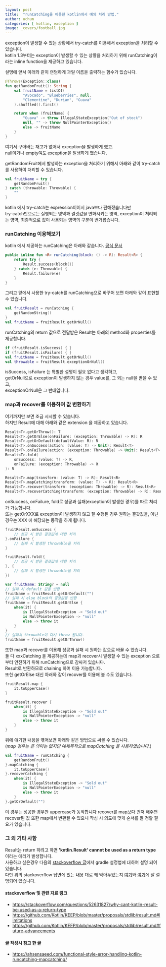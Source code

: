 ```yaml
---
layout: post
title:  "runCatching을 이용한 kotlin에서 예외 처리 방법."
author: uchun
categories: [ kotlin, exception ]
image: _covers/football.jpg
---
```


exception이 발생할 수 있는 상황에서 try-catch를 이용해서 exception을 처리할 수 있습니다.<br>
kotlin 1.3부터는 exception이 발생할 수 있는 상황을 처리하기 위해 runCatching이라는 inline function을 제공하고 있습니다.

설명에 앞서 아래와 같이 랜덤하게 과일 이름을 출력하는 함수가 있습니다.

```kotlin
@Throws(Exception::class)
fun getRandomFruit(): String {
    val fruitName = listOf(
        "Avocado", "Blueberries", null,
        "Clementine", "Durian", "Guava"
    ).shuffled().first()

    return when (fruitName) {
        "Guava" -> throw IllegalStateException("Out of stock")
        null, "" -> throw NullPointerException()
        else -> fruitName
    }
}
```
여기서 구아바는 재고가 없어서 exception을 발생하게 했고.<br>
null이거나 empty여도 exception을 발생하게 했습니다.

getRandomFruit에서 발생하는 exception을 처리하기 위해서 아래와 같이 try-catch를 사용하여 처리할 수 있습니다.
```kotlin
val fruitName = try {
    getRandomFruit()
} catch (throwable: Throwable) {
    ""
}
```
kotlin 에서 try-catch는 expression이어서 java보다 편해졌습니다만<br>
try-catch만으로는 실행되는 영역과 결괏값을 변화시키는 영역, exception이 처리되는 영역, 최종적으로 값이 사용되는 영역의 구분이 번거롭습니다.

### runCatching 이용해보기

kotlin 에서 제공하는 runCatching은 아래와 같습니다. [공식 문서](https://kotlinlang.org/api/latest/jvm/stdlib/kotlin/run-catching.html)
```kotlin
public inline fun <R> runCatching(block: () -> R): Result<R> {
    return try {
        Result.success(block())
    } catch (e: Throwable) {
        Result.failure(e)
    }
}
```

그리고 앞에서 사용한 try-catch를 runCatching으로 바꾸어 보면 아래와 같이 표현할 수 있습니다.
```kotlin
val fruitResult = runCatching {
    getRandomString()
}
val fruitName = fruitResult.getOrNull()
```

runCatching의 return 값으로 전달받은 Result는 아래의 method와 properties를 제공합니다.

```kotlin
if (fruitResult.isSuccess) { }
if (fruitResult.isFailure) { }
val fruitName = fruitResult.getOrNull()
val throwable = fruitResult.exceptionOrNull()
```

isSuccess, isFailure 는 특별한 설명이 필요 없다고 생각하고,<br>
getOrNull으로 exception이 발생하지 않는 경우 value를, 그 외는 null을 받을 수 있고,<br>
exceptionOrNull은 그 반대입니다.

### map과 recover를 이용하여 값 변환하기

여기까지만 보면 조금 시시할 수 있습니다.<br>
하지만 Result에 대해 아래와 같은 extension 을 제공하고 있습니다.

```kotlin
Result<T>.getOrThrow(): T
Result<T>.getOrElse(onFailure: (exception: Throwable) -> R): R
Result<T>.getOrDefault(defaultValue: R): R
Result<T>.onSuccess(action: (value: T) -> Unit): Result<T>
Result<T>.onFailure(action: (exception: Throwable) -> Unit): Result<T>
Result<T>.fold(
    onSuccess: (value: T) -> R,
    onFailure: (exception: Throwable) -> R
): R

Result<T>.map(transform: (value: T) -> R): Result<R>
Result<T>.mapCatching(transform: (value: T) -> R): Result<R>
Result<T>.recover(transform: (exception: Throwable) -> R): Result<R>
Result<T>.recoverCatching(transform: (exception: Throwable) -> R): Result<R>
```

onSuccess, onFailure, fold로 성공과 실패(exception이 발생한 경우)를 따로 처리가 가능합니다.<br>
또는 getOrXXX로 exception이 발생하지 않고 잘 수행된 경우 원하는 결괏값을, 아닌 경우는 XXX 에 해당되는 동작을 하게 됩니다.

```kotlin
fruitResult.onSuccess {
    // 성공 시 받은 결괏값에 대한 처리
}.onFailure {
    // 실패 시 발생한 throwable을 처리
}

fruitResult.fold({
    // 성공 시 받은 결괏값에 대한 처리
}, {
    // 실패 시 발생한 throwable을 처리  
})

var fruitName: String? = null
// 실패 시 default 값을 반환
fruitName = fruitResult.getOrDefault("")
// 실패 시 else block의 결괏값을 반환
fruitName = fruitResult.getOrElse {
    when(it) {
        is IllegalStateException -> "Sold out"
        is NullPointerException -> "null"
        else -> throw it
    }
}
// 실패시 throwable이 다시 throw 됩니다.
fruitName = fruitResult.getOrThrow()
```

또한 map과 recover를 이용해 성공과 실패 시 원하는 값으로 바꿀 수 있습니다.<br>
둘 다 xxxCatching 을 제공하는데 map과 recover시 발생할 수 있는 exception 으로부터 안전하기 위해 runCatching으로 감싸저 있습니다.<br>
Result<T>로 반환하므로 chaining 하여 이용 가능합니다.<br>
또한 getOrElse 대신 아래와 같이 recover를 이용해 볼 수도 있습니다.

```kotlin
fruitResult.map {
    it.toUpperCase()
}

fruitResult.recover {
    when(it) {
        is IllegalStateException -> "Sold out"
        is NullPointerException -> "null"
        else -> throw it
    }
}
```

위에 얘기한 내용을 엮어보면 아래와 같은 방법으로 써볼 수 있습니다.<br>
(_map 경우는 큰 의미는 없지만 예제목적으로 mapCatching 을 사용하였습니다._)

```kotlin
val fruitName = runCatching {
    getRandomFruit()
}.mapCatching {
    it.toUpperCase()
}.recoverCatching {
    when(it) {
        is IllegalStateException -> "Sold out"
        is NullPointerException -> "null"
        else -> throw it
    }
}.getOrDefault("")
```

이 경우는 성공한 경우만 uppercase가 동작합니다 recover를 map보다 먼저 해주면 recover된 값 또한 map에서 변환될 수 있으니 작성 시 의도에 맞게 순서를 잘 정할 필요가 있습니다.

### 그 외 기타 사항

Result는 return 하려고 하면 **'kotlin.Result' cannot be used as a return type** 이라는 에러가 발생합니다.<br>
사용하고 싶은경우 다음의 [stackoverflow 글](https://stackoverflow.com/questions/52631827/why-cant-kotlin-result-be-used-as-a-return-type)에서 gradle 설정법에 대하여 설명 되어 있습니다.<br>
다만 위의 stackoverflow 답변에 있는 내용 대로 왜 막아두었는지 [여기](https://github.com/Kotlin/KEEP/blob/master/proposals/stdlib/result.md#limitations)와 [여기](https://github.com/Kotlin/KEEP/blob/master/proposals/stdlib/result.md#future-advancements)에 잘 설명되어 있습니다.

#### stackoverflow 및 관련 자료 링크
- https://stackoverflow.com/questions/52631827/why-cant-kotlin-result-be-used-as-a-return-type
- https://github.com/Kotlin/KEEP/blob/master/proposals/stdlib/result.md#limitations
- https://github.com/Kotlin/KEEP/blob/master/proposals/stdlib/result.md#future-advancements

#### 글 작성시 참고 한 글
- https://ahsensaeed.com/functional-style-error-handling-kotlin-runcatching-mapcatching/
